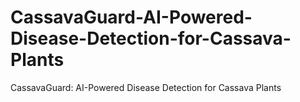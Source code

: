 # CassavaGuard-AI-Powered-Disease-Detection-for-Cassava-Plants
CassavaGuard: AI-Powered Disease Detection for Cassava Plants

